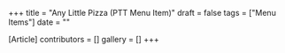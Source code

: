 +++
title = "Any Little Pizza (PTT Menu Item)"
draft = false
tags = ["Menu Items"]
date = ""

[Article]
contributors = []
gallery = []
+++